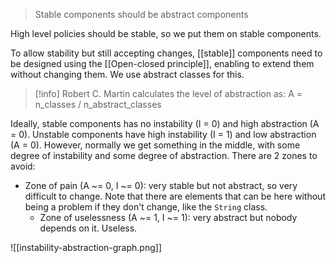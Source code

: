 > Stable components should be abstract components

High level policies should be stable, so we put them on stable components.

To allow stability but still accepting changes, [[stable]] components need to be designed using the [[Open-closed principle]], enabling to extend them without changing them. We use abstract classes for this.

> [!info]
> Robert C. Martin calculates the level of abstraction as: A = n_classes / n_abstract_classes

Ideally, stable components has no instability (I = 0) and high abstraction (A = 0). Unstable components have high instability (I = 1) and low abstraction (A = 0). However, normally we get something in the middle, with some degree of instability and some degree of abstraction. There are 2 zones to avoid:
- Zone of pain (A ~= 0, I ~= 0): very stable but not abstract, so very difficult to change.
  Note that there are elements that can be here without being a problem if they don't change, like the `String` class.
  - Zone of uselessness (A ~= 1, I ~= 1): very abstract but nobody depends on it. Useless.

![[instability-abstraction-graph.png]]